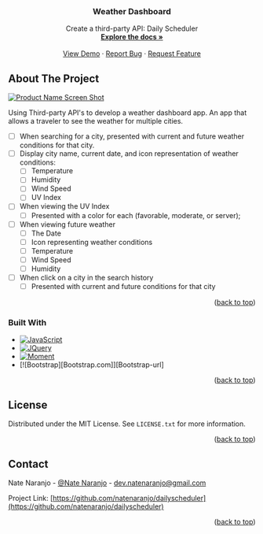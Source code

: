 <div id="top"></div>

<!-- PROJECT LOGO -->
<br />
<div align="center">

<h3 align="center">Weather Dashboard</h3>


  <p align="center">
    Create a third-party API: Daily Scheduler
    <br />
    <a href="https://github.com/natenaranjo/weather-app"><strong>Explore the docs »</strong></a>
    <br />
    <br />
    <a href="https://natenaranjo.github.io/weather-app/">View Demo</a>
    ·
    <a href="https://github.com/natenaranjo/weather-app/issues">Report Bug</a>
    ·
    <a href="https://github.com/natenaranjo/weather-app/issues">Request Feature</a>
  </p>
</div>

<!-- ABOUT THE PROJECT -->
## About The Project

[![Product Name Screen Shot][product-screenshot]](https://example.com)

Using Third-party API's to develop a weather dashboard app.  An app that allows a traveler to see the weather for multiple cities.
* [ ] When searching for a city, presented with current and future weather conditions for that city.
* [ ] Display city name, current date, and icon representation of weather conditions:
    * [ ] Temperature
    * [ ] Humidity
    * [ ] Wind Speed
    * [ ] UV Index
* [ ] When viewing the UV Index
    * [ ] Presented with a color for each (favorable, moderate, or server);
* [ ] When viewing future weather
    * [ ] The Date
    * [ ] Icon representing weather conditions
    * [ ] Temperature
    * [ ] Wind Speed
    * [ ] Humidity
* [ ] When click on a city in the search history
    * [ ] Presented with current and future conditions for that city

<p align="right">(<a href="#top">back to top</a>)</p>



### Built With

* [![JavaScript][JavaScript.js]][JavaScript-url]
* [![JQuery][JQuery.com]][JQuery-url]
* [![Moment][Moment.js]][Moment-url]
* [![Bootstrap][Bootstrap.com]][Bootstrap-url]

<p align="right">(<a href="#top">back to top</a>)</p>

<!-- LICENSE -->
## License

Distributed under the MIT License. See `LICENSE.txt` for more information.

<p align="right">(<a href="#top">back to top</a>)</p>



<!-- CONTACT -->
## Contact

Nate Naranjo - [@Nate Naranjo](https://twitter.com/NathanNaranjo12) - dev.natenaranjo@gmail.com

Project Link: [https://github.com/natenaranjo/dailyscheduler](https://github.com/natenaranjo/dailyscheduler)

<p align="right">(<a href="#top">back to top</a>)</p>

[product-screenshot]: ./assets/img/screenshot.png
[JavaScript.js]: https://img.shields.io/badge/javascript-%23323330.svg?style=for-the-badge&logo=javascript&logoColor=%23F7DF1E
[JavaScript-url]: https://www.javascript.com/
[Tailwindcss.com]: https://github.com/devicons/devicon/blob/master/icons/tailwindcss/tailwindcss-original-wordmark.svg
[Tailwindcss-url]: https://tailwindcss.com
[JQuery.com]: https://img.shields.io/badge/jquery-%230769AD.svg?style=for-the-badge&logo=jquery&logoColor=white
[JQuery-url]: https://jquer.com
[Moment.js]: https://img.shields.io/badge/Moment-%292929AD.svg?style=for-the-badge&logo=Moment&logoColor=white
[Moment-url]: https://momentjs.com/